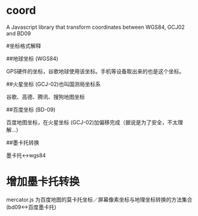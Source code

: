 # coord
A Javascript library that transform coordinates between WGS84, GCJ02 and BD09

#坐标格式解释

##地球坐标 (WGS84)

GPS硬件的坐标，谷歌地球使用该坐标。手机等设备取出来的也是这个坐标。

##火星坐标 (GCJ-02)也叫国测局坐标系

谷歌、高德、腾讯、搜狗地图坐标

##百度坐标 (BD-09)

百度地图坐标，在火星坐标 (GCJ-02)加偏移完成（据说是为了安全，不太理解...）

##墨卡托转换

墨卡托<->wgs84

# 增加墨卡托转换

mercator.js 为百度地图的莫卡托坐标／屏幕像素坐标与地理坐标转换的方法集合(bd09<->百度墨卡托)

